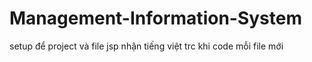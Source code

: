 # Management-Information-System

setup để project và file jsp nhận tiếng việt trc khi code mỗi file mới
